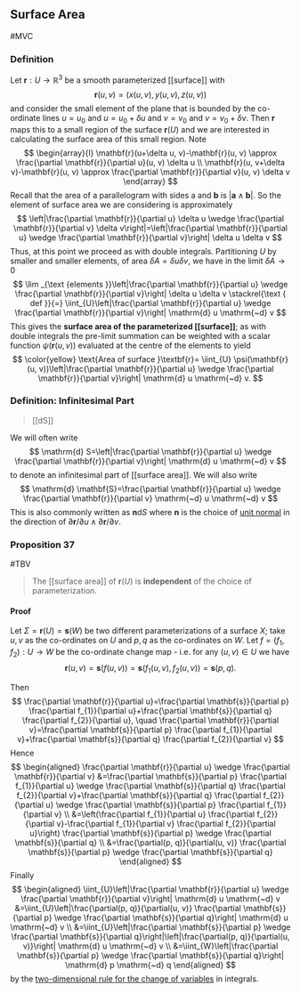 ## Surface Area
#MVC 
### Definition
Let $\mathbf{r}: U \rightarrow \mathbb{R}^{3}$ be a smooth parameterized [[surface]] with
$$
\mathbf{r}(u, v)=(x(u, v), y(u, v), z(u, v))
$$
and consider the small element of the plane that is bounded by the co-ordinate lines $u=u_{0}$ and $u=u_{0}+\delta u$ and $v=v_{0}$ and $v=v_{0}+\delta v$. Then $\mathbf{r}$ maps this to a small region of the surface $\mathbf{r}(U)$ and we are interested in calculating the surface area of this small region. Note
$$
\begin{array}{l}
\mathbf{r}(u+\delta u, v)-\mathbf{r}(u, v) \approx \frac{\partial \mathbf{r}}{\partial u}(u, v) \delta u \\
\mathbf{r}(u, v+\delta v)-\mathbf{r}(u, v) \approx \frac{\partial \mathbf{r}}{\partial v}(u, v) \delta v
\end{array}
$$
Recall that the area of a parallelogram with sides a and $\mathbf{b}$ is $|\mathbf{a} \wedge \mathbf{b}| .$ So the element of surface area we are considering is approximately
$$
\left|\frac{\partial \mathbf{r}}{\partial u} \delta u \wedge \frac{\partial \mathbf{r}}{\partial v} \delta v\right|=\left|\frac{\partial \mathbf{r}}{\partial u} \wedge \frac{\partial \mathbf{r}}{\partial v}\right| \delta u \delta v
$$
Thus, at this point we proceed as with double integrals. Partitioning $U$ by smaller and smaller elements, of area $\delta A=\delta u \delta v$, we have in the limit $\delta A \rightarrow 0$
$$
\lim _{\text {elements }}\left|\frac{\partial \mathbf{r}}{\partial u} \wedge \frac{\partial \mathbf{r}}{\partial v}\right| \delta u \delta v \stackrel{\text { def }}{=} \iint_{U}\left|\frac{\partial \mathbf{r}}{\partial u} \wedge \frac{\partial \mathbf{r}}{\partial v}\right| \mathrm{d} u \mathrm{~d} v
$$
This gives the **surface area of the parameterized [[surface]]**; as with double integrals the pre-limit summation can be weighted with a scalar function $\psi(\mathbf{r}(u, v))$ evaluated at the centre of the elements to yield
$$
\color{yellow}
\text{Area of surface }\textbf{r}=
\iint_{U} \psi(\mathbf{r}(u, v))\left|\frac{\partial \mathbf{r}}{\partial u} \wedge \frac{\partial \mathbf{r}}{\partial v}\right| \mathrm{d} u \mathrm{~d} v.
$$

### Definition: Infinitesimal Part
>[[dS]]

We will often write
$$
\mathrm{d} S=\left|\frac{\partial \mathbf{r}}{\partial u} \wedge \frac{\partial \mathbf{r}}{\partial v}\right| \mathrm{d} u \mathrm{~d} v
$$
to denote an infinitesimal part of [[surface area]]. We will also write
$$
\mathrm{d} \mathbf{S}=\frac{\partial \mathbf{r}}{\partial u} \wedge \frac{\partial \mathbf{r}}{\partial v} \mathrm{~d} u \mathrm{~d} v
$$
This is also commonly written as $\mathbf{n} \mathrm{d} S$ where $\mathbf{n}$ is the choice of [unit normal](Surface#Definition%2035) in the direction of $\partial \mathbf{r} / \partial u \wedge \partial \mathbf{r} / \partial v$.

### Proposition 37
#TBV 
>The [[surface area]] of $\mathbf{r}(U)$ is **independent** of the choice of parameterization.
#### Proof
Let $\Sigma=\mathbf{r}(U)=\mathbf{s}(W)$ be two different parameterizations of a surface $X ;$ take $u, v$ as the co-ordinates on $U$ and $p, q$ as the co-ordinates on $W .$ Let $f=\left(f_{1}, f_{2}\right): U \rightarrow W$ be the co-ordinate change map - i.e. for any $(u, v) \in U$ we have
$$
\mathbf{r}(u, v)=\mathbf{s}(f(u, v))=\mathbf{s}\left(f_{1}(u, v), f_{2}(u, v)\right)=\mathbf{s}(p, q).
$$

Then
$$
\frac{\partial \mathbf{r}}{\partial u}=\frac{\partial \mathbf{s}}{\partial p} \frac{\partial f_{1}}{\partial u}+\frac{\partial \mathbf{s}}{\partial q} \frac{\partial f_{2}}{\partial u}, \quad \frac{\partial \mathbf{r}}{\partial v}=\frac{\partial \mathbf{s}}{\partial p} \frac{\partial f_{1}}{\partial v}+\frac{\partial \mathbf{s}}{\partial q} \frac{\partial f_{2}}{\partial v}
$$
Hence
$$
\begin{aligned}
\frac{\partial \mathbf{r}}{\partial u} \wedge \frac{\partial \mathbf{r}}{\partial v} &=\frac{\partial \mathbf{s}}{\partial p} \frac{\partial f_{1}}{\partial u} \wedge \frac{\partial \mathbf{s}}{\partial q} \frac{\partial f_{2}}{\partial v}+\frac{\partial \mathbf{s}}{\partial q} \frac{\partial f_{2}}{\partial u} \wedge \frac{\partial \mathbf{s}}{\partial p} \frac{\partial f_{1}}{\partial v} \\
&=\left(\frac{\partial f_{1}}{\partial u} \frac{\partial f_{2}}{\partial v}-\frac{\partial f_{1}}{\partial v} \frac{\partial f_{2}}{\partial u}\right) \frac{\partial \mathbf{s}}{\partial p} \wedge \frac{\partial \mathbf{s}}{\partial q} \\
&=\frac{\partial(p, q)}{\partial(u, v)} \frac{\partial \mathbf{s}}{\partial p} \wedge \frac{\partial \mathbf{s}}{\partial q}
\end{aligned}
$$
Finally
$$
\begin{aligned}
\iint_{U}\left|\frac{\partial \mathbf{r}}{\partial u} \wedge \frac{\partial \mathbf{r}}{\partial v}\right| \mathrm{d} u \mathrm{~d} v &=\iint_{U}\left|\frac{\partial(p, q)}{\partial(u, v)} \frac{\partial \mathbf{s}}{\partial p} \wedge \frac{\partial \mathbf{s}}{\partial q}\right| \mathrm{d} u \mathrm{~d} v \\
&=\iint_{U}\left|\frac{\partial \mathbf{s}}{\partial p} \wedge \frac{\partial \mathbf{s}}{\partial q}\right|\left|\frac{\partial(p, q)}{\partial(u, v)}\right| \mathrm{d} u \mathrm{~d} v \\
&=\iint_{W}\left|\frac{\partial \mathbf{s}}{\partial p} \wedge \frac{\partial \mathbf{s}}{\partial q}\right| \mathrm{d} p \mathrm{~d} q
\end{aligned}
$$
by the [two-dimensional rule for the change of variables](Change%20of%20Variables#Theorem%2016) in integrals.